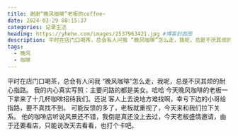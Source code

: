 ```yaml
---
title: 谢谢“晚风咖啡”老板的coffee~
date: 2024-03-29 08:15:37
categories: 记录生活
headimg: https://yhehe.com/images/2537963421.jpg #博客封面图
description: 平时在店门口喝茶，总会有人问我 “晚风咖啡”怎么走，我呢，总是不厌其烦的耐心指路。我的内心真实写照：主要问路的都是美女。哈哈 今天晚风咖啡的老板一下拿来了十几杯咖啡招待我们。还说 客人上去说地方难找啊，幸亏下边的小哥给指路，要不真找不到。可能反馈的多了，老板就重视了，今天来和我们拉下关系。
tags:
  - 晚风
  - 咖啡
---
```



平时在店门口喝茶，总会有人问我 “晚风咖啡”怎么走，我呢，总是不厌其烦的耐心指路。
我的内心真实写照：主要问路的都是美女。哈哈
今天晚风咖啡的老板一下拿来了十几杯咖啡招待我们。还说 客人上去说地方难找啊，幸亏下边的小哥给指路，要不真找不到。
可能反馈的多了，老板就重视了，今天来和我们拉下关系。
他的咖啡店听说风景还不错，我倒是真还没上去过，今天老板盛情邀请，由于还要看店，只能说改天去看看，也打个卡吧。
